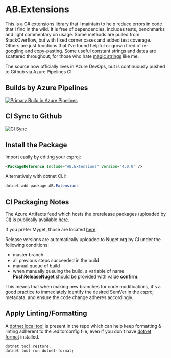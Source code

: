 # AB.Extensions

This is a C# extensions library that I maintain to help reduce errors in code that I find in the wild. It is free of dependencies, includes tests, benchmarks and light commentary on usage. Some methods are pulled from StackOverflow, but with fixed corner cases and added test coverage. Others are just functions that I've found helpful or grown tired of re-googling and copy-pasting. Some useful constant strings and dates are scattered throughout, for those who hate [magic strings](https://softwareengineering.stackexchange.com/questions/365339/what-is-wrong-with-magic-strings) like me.

The source now officially lives in Azure DevOps, but is continuously pushed to Github via Azure Pipelines CI.

## Builds by Azure Pipelines

[![Primary Build in Azure Pipelines](https://zep519.visualstudio.com/AB.Extensions%20Github%20Project/_apis/build/status/AB.Extensions%20Github%20Project)](https://zep519.visualstudio.com/AB.Extensions%20Github%20Project/_build?definitionId=2)

## CI Sync to Github

[![CI Sync](https://zep519.visualstudio.com/AB.Extensions%20Github%20Project/_apis/build/status/Sync%20to%20Github)](https://zep519.visualstudio.com/AB.Extensions%20Github%20Project/_build/latest?definitionId=3)

## Install the Package

Import easily by editing your csproj:

```xml
<PackageReference Include="AB.Extensions" Version="4.0.0" />
```

Alternatively with dotnet CLI:

```c#
dotnet add package AB.Extensions
```

## CI Packaging Notes

The Azure Artifacts feed which hosts the prerelease packages (uploaded by CI) is publically available [here](https://zep519.pkgs.visualstudio.com/_packaging/Ab.Extensions-CI/nuget/v3/index.json).

If you prefer Myget, those are located [here](https://www.myget.org/F/andrew-ci/api/v3/index.json).

Release versions are automatically uploaded to Nuget.org by CI under the following conditions:

- master branch
- all previous steps succeeded in the build
- manual queue of build
- when manually queuing the build, a variable of name **PushReleaseNuget** should be provided with value **confirm**.

This means that when making new branches for code modifications, it's a good practice to immediately identify the desired SemVer in the csproj metadata, and ensure the code change adheres accordingly.

## Apply Linting/Formatting

A [dotnet local tool](https://docs.microsoft.com/en-us/dotnet/core/tools/local-tools-how-to-use) is present in the repo which can help keep formatting & linting adherent to the .editorconfig file, even if you don't have [dotnet format](https://github.com/dotnet/format) installed.

```shell
dotnet tool restore;
dotnet tool run dotnet-format;
```
